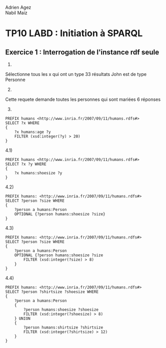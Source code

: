Adrien Agez <br/>
Nabil Maiz

# TP10 LABD : Initiation à SPARQL

## Exercice 1 : Interrogation de l'instance rdf seule

1)
Sélectionne tous les x qui ont un type
33 résultats
John est de type Personne

2) 
Cette requete demande toutes les personnes  qui sont mariées
6 réponses

3)
```SPARQL
PREFIX humans <http://www.inria.fr/2007/09/11/humans.rdfs#>
SELECT ?x WHERE
{
    ?x humans:age ?y
    FILTER (xsd:integer(?y) > 20)
}
```

4.1)
```SPARQL
PREFIX humans <http://www.inria.fr/2007/09/11/humans.rdfs#>
SELECT ?x ?y WHERE
{
    ?x humans:shoesize ?y
}
```

4.2)
```SPARQL
PREFIX humans: <http://www.inria.fr/2007/09/11/humans.rdfs#>
SELECT ?person ?size WHERE
{
    ?person a humans:Person
    OPTIONAL {?person humans:shoesize ?size}
}
```

4.3) 
```SPARQL
PREFIX humans: <http://www.inria.fr/2007/09/11/humans.rdfs#>
SELECT ?person ?size WHERE
{
    ?person a humans:Person
    OPTIONAL {?person humans:shoesize ?size
        FILTER (xsd:integer(?size) > 8)
    }
}
```

4.4)
```SPARQL
PREFIX humans: <http://www.inria.fr/2007/09/11/humans.rdfs#>
SELECT ?person ?shirtsize ?shoesize WHERE
{
    ?person a humans:Person
    {
        ?person humans:shoesize ?shoesize
        FILTER (xsd:integer(?shoesize) > 8)
    } UNION
    {
        ?person humans:shirtsize ?shirtsize
        FILTER (xsd:integer(?shirtsize) > 12)
    }
}
```
